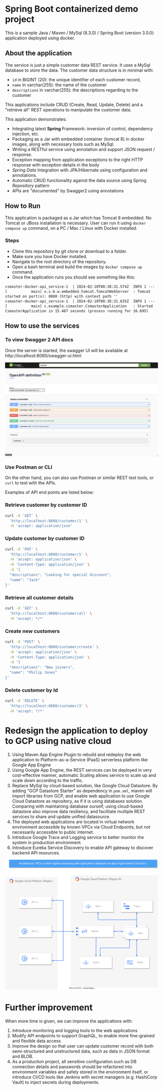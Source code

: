 # Spring Boot containerized demo project

This is a sample Java / Maven / MySql (8.3.0) / Spring Boot (version 3.0.0) application deployed using docker. 


## About the application

The service is just a simple customer data REST service. It uses a MySql database to store the data. The customer data structure is in minimal with:
- `id` in BIGINT (20): the unique identifier of each customer record,
- `name` in varchar(255): the name of the customer
- `descriptions` in varchar(255): the descriptions regarding to the customer

This applications include CRUD (Create, Read, Update, Delete) and a "retrieve all" REST operations to manipulate the customer data.

This application demonstrates:

* Integrating latest **Spring** Framework: inversion of control, dependency injection, etc.
* Packaging as a Jar with embedded container (tomcat 8) in docker images, along with necessary tools such as MySql.
* Writing a RESTful service using annotation and support JSON request / response.
* Exception mapping from application exceptions to the right HTTP response with exception details in the body
* *Spring Data* Integration with JPA/Hibernate using configuration and annotations.
* Automatic CRUD functionality against the data source using Spring *Repository* pattern
* APIs are "documented" by Swagger2 using annotations



## How to Run

This application is packaged as a Jar which has Tomcat 8 embedded. No Tomcat or JBoss installation is necessary. 
User can run it using ```docker compose up``` command, on a PC / Mac / Linux with Docker installed.

### Steps
* Clone this repository by git clone or download to a folder.
* Make sure you have Docker installed.
* Navigate to the root directory of the repository. 
* Open a bash terminal and build the images by ```docker compose up ``` command.
* Once the application runs you should see something like this:

```
csmaster-docker-api_service-1  | 2024-02-10T08:38:31.574Z  INFO 1 --- [           main] o.s.b.w.embedded.tomcat.TomcatWebServer  : Tomcat started on port(s): 8080 (http) with context path ''
csmaster-docker-api_service-1  | 2024-02-10T08:38:31.635Z  INFO 1 --- [           main] c.example.csmaster.CsmasterApplication   : Started CsmasterApplication in 15.467 seconds (process running for 16.695)
```

## How to use the services

### To view Swagger 2 API docs

Once the server is started, the swagger UI will be available at http://localhost:8080/swagger-ui.html

![swagger.png](swagger.png)

### Use Postman or CLI
On the other hand, you can also use Postman or similar REST test tools, or `curl` to test with the APIs.

Examples of API end points are listed below:
### Retrieve customer by customer ID
```bash
curl -X 'GET' \
  'http://localhost:8080/customer/1' \
  -H 'accept: application/json'
```

### Update customer by customer ID
```bash
curl -X 'PUT' \
  'http://localhost:8080/customer/1' \
  -H 'accept: application/json' \
  -H 'Content-Type: application/json' \
  -d '{
  "descriptions": "Looking for special discount",
  "name": "Jack"
}'
```

### Retrieve all customer details
```bash
curl -X 'GET' \
  'http://localhost:8080/customer/all' \
  -H 'accept: */*'
```

### Create new customers
```bash
curl -X 'POST' \
  'http://localhost:8080/customer/create' \
  -H 'accept: application/json' \
  -H 'Content-Type: application/json' \
  -d '{
  "descriptions": "New joiners",
  "name": "Philip Jones"
}'
```

### Delete customer by Id
```bash
curl -X 'DELETE' \
  'http://localhost:8080/customer/3' \
  -H 'accept: */*'
```

# Redesign the application to deploy to GCP using native cloud

1. Using Maven App Engine Plugin to rebuild and redeploy the web application to Platform-as-a-Service (PaaS) serverless platform like Google App Engine
2. Using Google App Engine, the REST services can be deployed in very cost-effective manner, automatic Scaling allows service to scale up and scale down according to the traffic.
3. Replace MySql by cloud-based solution, like Google Cloud Datastore. By adding "GCP Datastore Starter" as dependency in `pom.xml`, maven will import libraries from GCP, and enable web application to use Google Cloud Datastore as repository, as if it is using databases solution. Comparing with maintaining database ourself, using cloud-based datastore also improve data resiliency, and facilitate multiple REST services to share and update unified datasource. 
4. The deployed web applications are located in virtual network environment accessible by known VPCs via Cloud Endpoints, but not necessarily accessible to public internet.
5. Introduce Google Trace and Logging service to better monitor the system in production environment.
6. Introduce Eureka Service Discovery to enable API gateway to discover backend API resources. 

![GCP layout](GCP%20Layout.drawio.svg)

# Further improvement

When more time is given, we can improve the applications with:
1. Introduce monitoring and logging tools to the web applications
2. Modify API endpoints to support GraphQL, to enable more fine-grained and flexible data access
3. Improve the design so that user can update customer record with both semi-structured and unstructured data, such as data in JSON format and BLOB.
4. As a production project, all sensitive configuration such as DB connection details and passwords should be refactored into environment variables and safely stored in the environment itself, or introduce CI/CD tools like Jenkins with secret managers (e.g. HashiCorp Vault) to inject secrets during deployments.